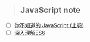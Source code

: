 > ## JavaScript note

* [ ] [你不知道的 JavaScript (上卷)](./你不知道的JavaScript(上卷))
* [ ] [深入理解ES6](./深入理解ES6)